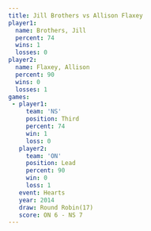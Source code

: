 ```yaml
---
title: Jill Brothers vs Allison Flaxey
player1:               
  name: Brothers, Jill 
  percent: 74          
  wins: 1              
  losses: 0            
player2:               
  name: Flaxey, Allison
  percent: 90          
  wins: 0              
  losses: 1            
games:
 - player1:         
     team: 'NS'     
     position: Third
     percent: 74    
     win: 1         
     loss: 0        
   player2:        
     team: 'ON'    
     position: Lead
     percent: 90   
     win: 0        
     loss: 1       
   event: Hearts        
   year: 2014           
   draw: Round Robin(17)
   score: ON 6 - NS 7   
---
```

